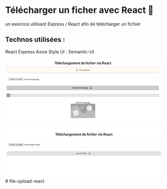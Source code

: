 # Télécharger un ficher avec React :arrows_counterclockwise:

un exercice utilisant Express / React afin de télécharger un fichier

## Technos utilisées :
React
Express
Axios
Style UI : Semantic-UI


![resultat](resultat.png)

![resultat](resultat2.png)# file-upload-react

